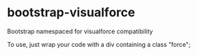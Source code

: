 # bootstrap-visualforce
Bootstrap namespaced for visualforce compatibility

To use, just wrap your code with a div containing a class "force";
